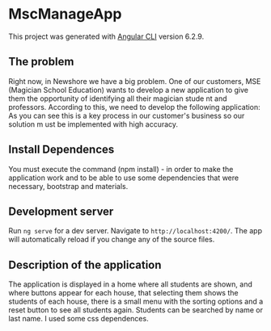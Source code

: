 # MscManageApp

This project was generated with [Angular CLI](https://github.com/angular/angular-cli) version 6.2.9.

## The problem

Right now, in Newshore we have a big problem. One of our customers, MSE (Magician School Education) wants to develop a new application to give them the opportunity of identifying all their magician stude nt and professors. According to this, we need to develop the following application: As you can see this is a key process in our customer's business so our solution m ust be implemented with high accuracy.

## 

## Install Dependences

You must execute the command (npm install) - in order to make the application work and to be able to use some dependencies that were necessary, bootstrap and materials.

## Development server

Run `ng serve` for a dev server. Navigate to `http://localhost:4200/`. The app will automatically reload if you change any of the source files.

## Description of the application
The application is displayed in a home where all students are shown, and where buttons appear for each house, that selecting them shows the students of each house, there is a small menu with the sorting options and a reset button to see all students again. Students can be searched by name or last name. I used some css dependences.
